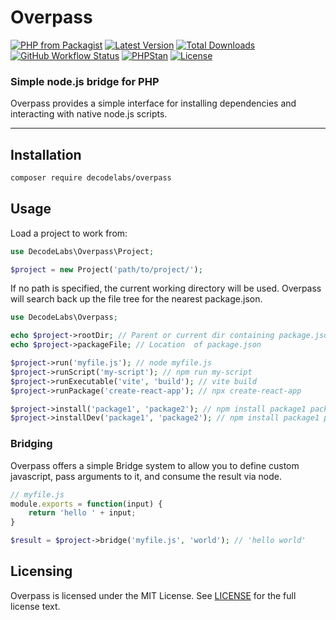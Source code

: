 # Overpass

[![PHP from Packagist](https://img.shields.io/packagist/php-v/decodelabs/overpass?style=flat)](https://packagist.org/packages/decodelabs/overpass)
[![Latest Version](https://img.shields.io/packagist/v/decodelabs/overpass.svg?style=flat)](https://packagist.org/packages/decodelabs/overpass)
[![Total Downloads](https://img.shields.io/packagist/dt/decodelabs/overpass.svg?style=flat)](https://packagist.org/packages/decodelabs/overpass)
[![GitHub Workflow Status](https://img.shields.io/github/actions/workflow/status/decodelabs/overpass/integrate.yml?branch=develop)](https://github.com/decodelabs/overpass/actions/workflows/integrate.yml)
[![PHPStan](https://img.shields.io/badge/PHPStan-enabled-44CC11.svg?longCache=true&style=flat)](https://github.com/phpstan/phpstan)
[![License](https://img.shields.io/packagist/l/decodelabs/overpass?style=flat)](https://packagist.org/packages/decodelabs/overpass)

### Simple node.js bridge for PHP

Overpass provides a simple interface for installing dependencies and interacting with native node.js scripts.

---


## Installation

```bash
composer require decodelabs/overpass
```

## Usage

Load a project to work from:

```php
use DecodeLabs\Overpass\Project;

$project = new Project('path/to/project/');
```

If no path is specified, the current working directory will be used.
Overpass will search back up the file tree for the nearest package.json.


```php
use DecodeLabs\Overpass;

echo $project->rootDir; // Parent or current dir containing package.json
echo $project->packageFile; // Location  of package.json

$project->run('myfile.js'); // node myfile.js
$project->runScript('my-script'); // npm run my-script
$project->runExecutable('vite', 'build'); // vite build
$project->runPackage('create-react-app'); // npx create-react-app

$project->install('package1', 'package2'); // npm install package1 package2
$project->installDev('package1', 'package2'); // npm install package1 package2 --save-dev
```

### Bridging

Overpass offers a simple Bridge system to allow you to define custom javascript, pass arguments to it, and consume the result via node.

```javascript
// myfile.js
module.exports = function(input) {
    return 'hello ' + input;
}
```

```php
$result = $project->bridge('myfile.js', 'world'); // 'hello world'
```

## Licensing
Overpass is licensed under the MIT License. See [LICENSE](./LICENSE) for the full license text.
